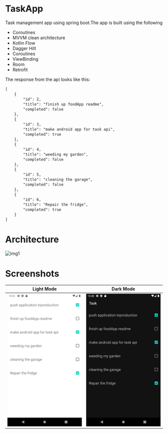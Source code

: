 # TaskApp
Task management app using spring boot.The app is built using the following

- Coroutines
- MVVM clean architecture
- Kotlin Flow
- Dagger Hilt
- Coroutines
- ViewBinding
- Room
- Retrofit

The response from the api looks like this:
```
[
    {
        "id": 2,
        "title": "finish up foodApp readme",
        "completed": false
    },
    {
        "id": 3,
        "title": "make android app for task api",
        "completed": true
    },
    {
        "id": 4,
        "title": "weeding my garden",
        "completed": false
    },
    {
        "id": 5,
        "title": "cleaning the garage",
        "completed": false
    },
    {
        "id": 6,
        "title": "Repair the fridge",
        "completed": true
    }
]
```

# Architecture

![img1](https://developer.android.com/topic/libraries/architecture/images/final-architecture.png)

# Screenshots
| Light Mode | Dark Mode |
|:-:|:-:|
| ![1](screenshots/task_light.png?raw=true) | ![3](screenshots/task_dark.png?raw=true) |
